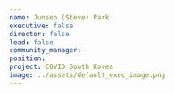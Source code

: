 ```yaml
---
name: Junseo (Steve) Park
executive: false
director: false
lead: false
community_manager: 
position: 
project: COVID South Korea
image: ../assets/default_exec_image.png
---
```


